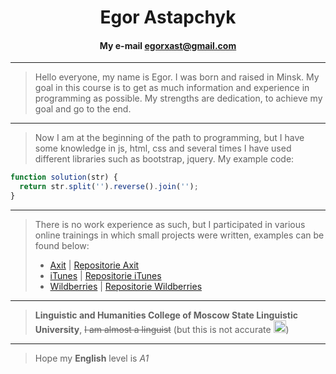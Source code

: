 # <div align="center">Egor Astapchyk</div>

#### <div align="center">My e-mail egorxast@gmail.com</div>

---

> Hello everyone, my name is Egor. I was born and raised in Minsk. My goal in this course is to get as much information and experience in programming as possible. My strengths are dedication, to achieve my goal and go to the end.

---

> Now I am at the beginning of the path to programming, but I have some knowledge in js, html, css and several times I have used different libraries such as bootstrap, jquery.
> My example code:

```javascript
function solution(str) {
  return str.split('').reverse().join('');
}
```

---

> There is no work experience as such, but I participated in various online trainings in which small projects were written, examples can be found below:
>
> - [Axit](https://egorastapchyk.github.io/Axit/) | [Repositorie Axit](https://github.com/egorastapchyk/Axit)
> - [iTunes](https://egorastapchyk.github.io/iTunes/) | [Repositorie iTunes](https://github.com/egorastapchyk/iTunes)
> - [Wildberries](https://egorastapchyk.github.io/wildberries/) | [Repositorie Wildberries](https://github.com/egorastapchyk/wildberries)

---

> **Linguistic and Humanities College of Moscow State Linguistic University**, ~~I am almost a linguist~~ (but this is not accurate <img src="https://www.svgrepo.com/show/98938/sad.svg" width="20"/>)

---

> Hope my **English** level is _A1_
